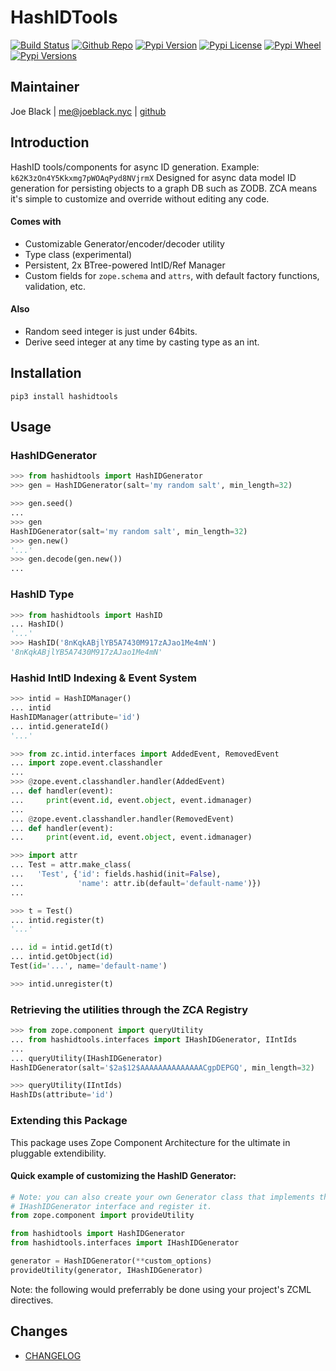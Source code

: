 # HashIDTools
[![Build Status](https://travis-ci.org/joeblackwaslike/hashidtools.svg?branch=master)](https://travis-ci.org/joeblackwaslike/hashidtools) [![Github Repo](https://img.shields.io/badge/contributions-welcome-brightgreen.svg?style=flat)](https://github.com/joeblackwaslike/hashidtools) [![Pypi Version](https://img.shields.io/pypi/v/hashidtools.svg)](https://pypi.python.org/pypi/hashidtools) [![Pypi License](https://img.shields.io/pypi/l/hashidtools.svg)](https://pypi.python.org/pypi/hashidtools) [![Pypi Wheel](https://img.shields.io/pypi/wheel/hashidtools.svg)](https://pypi.python.org/pypi/hashidtools) [![Pypi Versions](https://img.shields.io/pypi/pyversions/hashidtools.svg)](https://pypi.python.org/pypi/hashidtools)


## Maintainer
Joe Black | <me@joeblack.nyc> | [github](https://github.com/joeblackwaslike)


## Introduction
HashID tools/components for async ID generation. Example: `k62K3zOn4Y5Kkxmg7pWOAqPyd8NVjrmX` Designed for async data model ID generation for persisting objects to a graph DB such as ZODB.  ZCA means it's simple to customize and override without editing any code.

#### Comes with
* Customizable Generator/encoder/decoder utility
* Type class (experimental)
* Persistent, 2x BTree-powered IntID/Ref Manager
* Custom fields for `zope.schema` and `attrs`, with default factory functions, validation, etc.

#### Also
* Random seed integer is just under 64bits.
* Derive seed integer at any time by casting type as an int.


## Installation
```shell
pip3 install hashidtools
```

## Usage

### HashIDGenerator
```python
>>> from hashidtools import HashIDGenerator
>>> gen = HashIDGenerator(salt='my random salt', min_length=32)

>>> gen.seed()
...
>>> gen
HashIDGenerator(salt='my random salt', min_length=32)
>>> gen.new()
'...'
>>> gen.decode(gen.new())
...
```


### HashID Type
```python
>>> from hashidtools import HashID
... HashID()
'...'
>>> HashID('8nKqkABjlYB5A7430M917zAJao1Me4mN')
'8nKqkABjlYB5A7430M917zAJao1Me4mN'
```


### Hashid IntID Indexing & Event System
```python
>>> intid = HashIDManager()
... intid
HashIDManager(attribute='id')
... intid.generateId()
'...'

>>> from zc.intid.interfaces import AddedEvent, RemovedEvent
... import zope.event.classhandler
...
>>> @zope.event.classhandler.handler(AddedEvent)
... def handler(event):
...     print(event.id, event.object, event.idmanager)
...
... @zope.event.classhandler.handler(RemovedEvent)
... def handler(event):
...     print(event.id, event.object, event.idmanager)

>>> import attr
... Test = attr.make_class(
...   'Test', {'id': fields.hashid(init=False),
...            'name': attr.ib(default='default-name')})
...

>>> t = Test()
... intid.register(t)
'...'

... id = intid.getId(t)
... intid.getObject(id)
Test(id='...', name='default-name')

>>> intid.unregister(t)
```


### Retrieving the utilities through the ZCA Registry
```python
>>> from zope.component import queryUtility
... from hashidtools.interfaces import IHashIDGenerator, IIntIds
...
... queryUtility(IHashIDGenerator)
HashIDGenerator(salt='$2a$12$AAAAAAAAAAAAAACgpDEPGQ', min_length=32)

>>> queryUtility(IIntIds)
HashIDs(attribute='id')
```


### Extending this Package
This package uses Zope Component Architecture for the ultimate in pluggable extendibility.


#### Quick example of customizing the HashID Generator:
```python
# Note: you can also create your own Generator class that implements the
# IHashIDGenerator interface and register it.
from zope.component import provideUtility

from hashidtools import HashIDGenerator
from hashidtools.interfaces import IHashIDGenerator

generator = HashIDGenerator(**custom_options)
provideUtility(generator, IHashIDGenerator)
```

Note: the following would preferrably be done using your project's ZCML directives.


## Changes
* [CHANGELOG](CHANGELOG.md)
